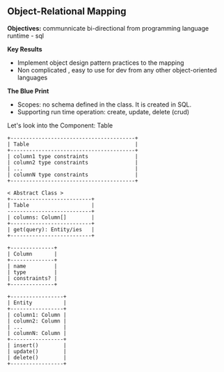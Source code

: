 ## Object-Relational Mapping

**Objectives:**
communnicate bi-directional from programming language runtime - sql

**Key Results**
- Implement object design pattern practices to the mapping
- Non complicated , easy to use for dev from any other object-oriented languages



**The Blue Print**

- Scopes: no schema defined in the class. It is created in SQL.
- Supporting run time operation: create, update, delete (crud)


Let's look into the Component: Table
```
+----------------------------------------+
| Table                                  |
+----------------------------------------+
| column1 type constraints               |
| column2 type constraints               |
| ...                                    |
| columnN type constraints               |
+----------------------------------------+
```

```
< Abstract Class >
+--------------------------+
| Table                    |
---------------------------+
| columns: Column[]        |
+--------------------------+
| get(query): Entity/ies   |
+--------------------------+

+--------------+
| Column       |
+--------------+
| name         |
| type         |
| constraints? |
+--------------+

+-----------------+
| Entity          |
+-----------------+
| column1: Column |
| column2: Column |
| ...             |
| columnN: Column |
+-----------------+
| insert()        |
| update()        |
| delete()        |
+-----------------+
```